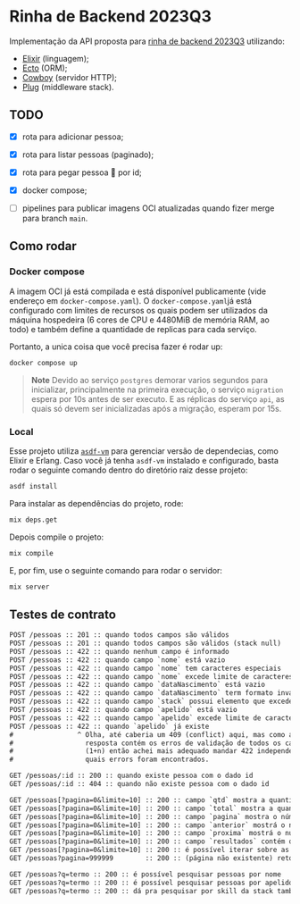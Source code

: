 # Rinha de Backend 2023Q3

Implementação da API proposta para [rinha de backend 2023Q3](https://github.com/zanfranceschi/rinha-de-backend-2023-q3) utilizando:
- [Elixir](https://elixir-lang.org) (linguagem);
- [Ecto](https://github.com/elixir-ecto/ecto) (ORM);
- [Cowboy](https://github.com/ninenines/cowboy) (servidor HTTP);
- [Plug](https://github.com/elixir-plug/plug) (middleware stack).


## TODO

- [x] rota para adicionar pessoa;
- [x] rota para listar pessoas (paginado);
- [x] rota para pegar pessoa 👀 por id;
- [x] docker compose;
- [ ] pipelines para publicar imagens OCI atualizadas quando fizer merge para branch `main`.


## Como rodar

### Docker compose

A imagem OCI já está compilada e está disponível publicamente (vide endereço em `docker-compose.yaml`).
O `docker-compose.yaml`já está configurado com limites de recursos os quais podem ser utilizados da máquina hospedeira (6 cores de CPU e 4480MiB de memória RAM, ao todo) e também define a quantidade de replicas para cada serviço.

Portanto, a unica coisa que você precisa fazer é rodar up:

```sh
docker compose up
```

> **Note**
> Devido ao serviço `postgres` demorar varios segundos para inicializar, principalmente na primeira execução, o serviço `migration` espera por 10s antes de ser executo. E as réplicas do serviço `api`, as quais só devem ser inicializadas após a migração, esperam por 15s.

### Local

Esse projeto utiliza [`asdf-vm`](https://github.com/asdf-vm/asdf) para gerenciar versão de dependecias, como Elixir e Erlang.
Caso você já tenha `asdf-vm` instalado e configurado, basta rodar o seguinte comando dentro do diretório raiz desse projeto:

```sh
asdf install
```

Para instalar as dependências do projeto, rode:

```sh
mix deps.get
```

Depois compile o projeto:

```sh
mix compile
```

E, por fim, use o seguinte comando para rodar o servidor:

```sh
mix server
```


## Testes de contrato

```txt
POST /pessoas :: 201 :: quando todos campos são válidos
POST /pessoas :: 201 :: quando todos campos são válidos (stack null)
POST /pessoas :: 422 :: quando nenhum campo é informado
POST /pessoas :: 422 :: quando campo `nome` está vazio
POST /pessoas :: 422 :: quando campo `nome` tem caracteres especiais
POST /pessoas :: 422 :: quando campo `nome` excede limite de caracteres
POST /pessoas :: 422 :: quando campo `dataNascimento` está vazio
POST /pessoas :: 422 :: quando campo `dataNascimento` term formato invalido
POST /pessoas :: 422 :: quando campo `stack` possui elemento que excede limite de caracteres
POST /pessoas :: 422 :: quando campo `apelido` está vazio
POST /pessoas :: 422 :: quando campo `apelido` excede limite de caracteres
POST /pessoas :: 422 :: quando `apelido` já existe
#                ^ Olha, até caberia um 409 (conflict) aqui, mas como a
#                  resposta contém os erros de validação de todos os campos
#                  (1+n) então achei mais adequado mandar 422 independente de
#                  quais errors foram encontrados.

GET /pessoas/:id :: 200 :: quando existe pessoa com o dado id
GET /pessoas/:id :: 404 :: quando não existe pessoa com o dado id

GET /pessoas[?pagina=0&limite=10] :: 200 :: campo `qtd` mostra a quantidade de resultados na página
GET /pessoas[?pagina=0&limite=10] :: 200 :: campo `total` mostra a quantidade total de resultados existentes
GET /pessoas[?pagina=0&limite=10] :: 200 :: campo `pagina` mostra o número da página atual
GET /pessoas[?pagina=0&limite=10] :: 200 :: campo `anterior` mostrá o número da página anterior (se houver)
GET /pessoas[?pagina=0&limite=10] :: 200 :: campo `proxima` mostrá o número da proxima página (se houver)
GET /pessoas[?pagina=0&limite=10] :: 200 :: campo `resultados` contém os resultados
GET /pessoas[?pagina=0&limite=10] :: 200 :: é possível iterar sobre as páginas
GET /pessoas?pagina=999999        :: 200 :: (página não existente) retorna o número da ultima página com conteúdo no campo 'anterior'

GET /pessoas?q=termo :: 200 :: é possível pesquisar pessoas por nome
GET /pessoas?q=termo :: 200 :: é possível pesquisar pessoas por apelido
GET /pessoas?q=termo :: 200 :: dá pra pesquisar por skill da stack também, mas tem que ser identico
```
